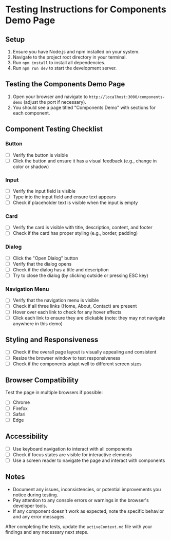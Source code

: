 # Testing Instructions for Components Demo Page

## Setup

1. Ensure you have Node.js and npm installed on your system.
2. Navigate to the project root directory in your terminal.
3. Run `npm install` to install all dependencies.
4. Run `npm run dev` to start the development server.

## Testing the Components Demo Page

1. Open your browser and navigate to `http://localhost:3000/components-demo` (adjust the port if necessary).
2. You should see a page titled "Components Demo" with sections for each component.

## Component Testing Checklist

### Button

- [ ] Verify the button is visible
- [ ] Click the button and ensure it has a visual feedback (e.g., change in color or shadow)

### Input

- [ ] Verify the input field is visible
- [ ] Type into the input field and ensure text appears
- [ ] Check if placeholder text is visible when the input is empty

### Card

- [ ] Verify the card is visible with title, description, content, and footer
- [ ] Check if the card has proper styling (e.g., border, padding)

### Dialog

- [ ] Click the "Open Dialog" button
- [ ] Verify that the dialog opens
- [ ] Check if the dialog has a title and description
- [ ] Try to close the dialog (by clicking outside or pressing ESC key)

### Navigation Menu

- [ ] Verify that the navigation menu is visible
- [ ] Check if all three links (Home, About, Contact) are present
- [ ] Hover over each link to check for any hover effects
- [ ] Click each link to ensure they are clickable (note: they may not navigate anywhere in this demo)

## Styling and Responsiveness

- [ ] Check if the overall page layout is visually appealing and consistent
- [ ] Resize the browser window to test responsiveness
- [ ] Check if the components adapt well to different screen sizes

## Browser Compatibility

Test the page in multiple browsers if possible:

- [ ] Chrome
- [ ] Firefox
- [ ] Safari
- [ ] Edge

## Accessibility

- [ ] Use keyboard navigation to interact with all components
- [ ] Check if focus states are visible for interactive elements
- [ ] Use a screen reader to navigate the page and interact with components

## Notes

- Document any issues, inconsistencies, or potential improvements you notice during testing.
- Pay attention to any console errors or warnings in the browser's developer tools.
- If any component doesn't work as expected, note the specific behavior and any error messages.

After completing the tests, update the `activeContext.md` file with your findings and any necessary next steps.
